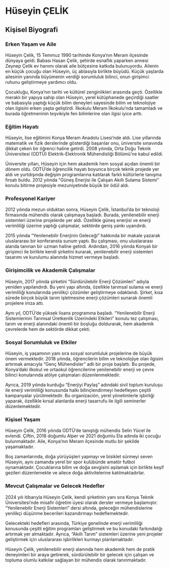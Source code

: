# Hüseyin ÇELİK

## Kişisel Biyografi

### Erken Yaşam ve Aile

Hüseyin Çelik, 15 Temmuz 1990 tarihinde Konya’nın Meram ilçesinde dünyaya geldi. Babası Hasan Çelik, şehirde esnaflık yaparken annesi Zeynep Çelik ev hanımı olarak aile bütçesine katkıda bulunuyordu. Ailenin en küçük çocuğu olan Hüseyin, üç ablasıyla birlikte büyüdü. Küçük yaşlarda ailesinin yanında büyümenin verdiği sorumluluk bilinci, onun girişimci ruhunu geliştirmeye yardımcı oldu.

Çocukluğu, Konya’nın tarihi ve kültürel zenginlikleri arasında geçti. Özellikle meraklı bir yapıya sahip olan Hüseyin, yerel kütüphanede geçirdiği saatler ve babasıyla yaptığı küçük bilim deneyleri sayesinde bilim ve teknolojiye olan ilgisini erken yaşta geliştirdi. İlkokulu Meram İlkokulu’nda tamamladı ve burada öğretmeninin teşvikiyle fen bilimlerine olan ilgisi iyice arttı.

### Eğitim Hayatı

Hüseyin, lise eğitimini Konya Meram Anadolu Lisesi’nde aldı. Lise yıllarında matematik ve fizik derslerinde gösterdiği başarılar onu, üniversite sınavında dikkat çeken bir öğrenci haline getirdi. 2008 yılında, Orta Doğu Teknik Üniversitesi (ODTÜ) Elektrik-Elektronik Mühendisliği Bölümü’ne kabul edildi.

Üniversite yılları, Hüseyin için hem akademik hem sosyal açıdan önemli bir dönem oldu. ODTÜ’de öğrencilik hayatı boyunca birçok teknik projede yer aldı ve yurtdışında değişim programlarına katılarak farklı kültürlerle tanışma fırsatı buldu. 2012 yılında “Güneş Enerjisi ile Çalışan Akıllı Sulama Sistemi” konulu bitirme projesiyle mezuniyetinde büyük bir ödül aldı.

### Profesyonel Kariyer

2012 yılında mezun olduktan sonra, Hüseyin Çelik, İstanbul’da bir teknoloji firmasında mühendis olarak çalışmaya başladı. Burada, yenilenebilir enerji sistemleri üzerine projelerde yer aldı. Özellikle güneş enerjisi ve enerji verimliliği üzerine yaptığı çalışmalar, sektörde geniş yankı uyandırdı.

2015 yılında “Yenilenebilir Enerjinin Geleceği” hakkında bir makale yazarak uluslararası bir konferansta sunum yaptı. Bu çalışması, onu uluslararası alanda tanınan bir uzman haline getirdi. Ardından, 2016 yılında Konyalı bir girişimci ile birlikte kendi şirketini kurarak, yenilenebilir enerji sistemleri tasarımı ve kurulumu alanında hizmet vermeye başladı.

### Girişimcilik ve Akademik Çalışmalar

Hüseyin, 2017 yılında şirketini “Sürdürülebilir Enerji Çözümleri” adıyla yeniden yapılandırdı. Bu yeni yapı altında, özellikle tarımsal sulama ve enerji verimliliği konularında yenilikçi çözümler geliştirmeye odaklandı. Şirket, kısa sürede birçok büyük tarım işletmesine enerji çözümleri sunarak önemli projelere imza attı.

Aynı yıl, ODTÜ’de yüksek lisans programına başladı. “Yenilenebilir Enerji Sistemlerinin Tarımsal Üretkenlik Üzerindeki Etkileri” konulu tez çalışması, tarım ve enerji alanındaki önemli bir boşluğu doldurarak, hem akademik çevrelerde hem de sektörde dikkat çekti. 

### Sosyal Sorumluluk ve Etkiler

Hüseyin, iş yaşamının yanı sıra sosyal sorumluluk projelerine de büyük önem vermektedir. 2018 yılında, öğrencilerin bilim ve teknolojiye olan ilgisini artırmak amacıyla “Genç Mühendisler” adlı bir proje başlattı. Bu projede, Konya’daki ilkokul ve ortaokul öğrencilerine yenilenebilir enerji ve çevre bilinci konularında atölye çalışmaları düzenlenmektedir.

Ayrıca, 2019 yılında kurduğu “Enerjiyi Paylaş” adındaki sivil toplum kuruluşu ile enerji verimliliği konusunda halkı bilinçlendirmeyi hedefleyen çeşitli kampanyalar yürütmektedir. Bu organización, yerel yönetimlerle işbirliği yaparak, özellikle kırsal alanlarda enerji tasarrufu ile ilgili seminerler düzenlemektedir.

### Kişisel Yaşam

Hüseyin Çelik, 2016 yılında ODTÜ’de tanıştığı mühendis Selin Yücel ile evlendi. Çiftin, 2018 doğumlu Alper ve 2021 doğumlu Ela adında iki çocuğu bulunmaktadır. Aile, Konya’nın Meram ilçesinde mutlu bir şekilde yaşamaktadır. 

Boş zamanlarında, doğa yürüyüşleri yapmayı ve bisiklet sürmeyi seven Hüseyin, aynı zamanda yerel bir spor kulübünde amatör futbol oynamaktadır. Çocuklarına bilim ve doğa sevgisini aşılamak için birlikte keşif gezileri düzenlemekte ve ailece doğa aktivitelerine katılmaktadırlar.

### Mevcut Çalışmalar ve Gelecek Hedefler

2024 yılı itibarıyla Hüseyin Çelik, kendi şirketinin yanı sıra Konya Teknik Üniversitesi’nde misafir öğretim üyesi olarak dersler vermeye başlamıştır. “Yenilenebilir Enerji Sistemleri” dersi altında, geleceğin mühendislerine yenilikçi düşünme becerileri kazandırmayı hedeflemektedir.

Gelecekteki hedefleri arasında, Türkiye genelinde enerji verimliliği konusunda çeşitli eğitim programları geliştirmek ve bu konudaki farkındalığı artırmak yer almaktadır. Ayrıca, “Akıllı Tarım” sistemleri üzerine yeni projeler geliştirmek için uluslararası işbirlikleri kurmayı planlamaktadır.

Hüseyin Çelik, yenilenebilir enerji alanında hem akademik hem de pratik deneyimleri bir araya getirerek, sürdürülebilir bir gelecek için çalışan ve topluma olumlu katkılar sağlayan bir mühendis olarak tanınmaktadır.